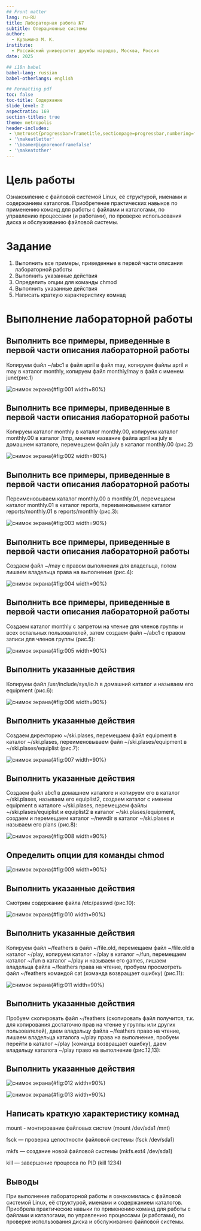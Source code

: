 ```yaml
---
## Front matter
lang: ru-RU
title: Лабораторная работа №7
subtitle: Операционные системы
author:
  - Кузьмина М. К.
institute:
  - Российский университет дружбы народов, Москва, Россия
date: 2025

## i18n babel
babel-lang: russian
babel-otherlangs: english

## Formatting pdf
toc: false
toc-title: Содержание
slide_level: 2
aspectratio: 169
section-titles: true
theme: metropolis
header-includes:
 - \metroset{progressbar=frametitle,sectionpage=progressbar,numbering=fraction}
 - '\makeatletter'
 - '\beamer@ignorenonframefalse'
 - '\makeatother'
---
```


# Цель работы

Ознакомление с файловой системой Linux, её структурой, именами и содержанием каталогов. Приобретение практических навыков по применению команд для работы с файлами и каталогами, по управлению процессами (и работами), по проверке использования диска и обслуживанию файловой системы.


# Задание


1. Выполнить все примеры, приведенные в первой части описания лабораторной работы
3. Выполнить указанные действия
4. Определить опции для команды chmod
5. Выполнить указанные действия
6. Написать краткую характеристику комнад


# Выполнение лабораторной работы

## Выполнить все примеры, приведенные в первой части описания лабораторной работы
Копируем файл ~/abc1 в файл april в файл may, копируем файлы april и may в каталог monthly, копируем файл monthly/may в файл с именем june(рис.1)

![снимок экрана](image/1.png){#fig:001 width=80%}

## Выполнить все примеры, приведенные в первой части описания лабораторной работы

Копируем каталог monthly в каталог monthly.00, копируем каталог monthly.00 в каталог /tmp, меняем название файла april на july в домашнем каталоге, перемещаем файл july в каталог monthly.00 (рис.2)

![снимок экрана](image/2.png){#fig:002 width=80%}

## Выполнить все примеры, приведенные в первой части описания лабораторной работы

Переименовываем каталог monthly.00 в monthly.01, перемещаем каталог monthly.01 в каталог reports, переименовываем каталог reports/monthly.01 в reports/monthly (рис.3):

![снимок экрана](image/3.png){#fig:003 width=90%}

## Выполнить все примеры, приведенные в первой части описания лабораторной работы

Создаем файл ~/may с правом выполнения для владельца, потом лишаем владельца права на выполнение (рис.4):

![снимок экрана](image/4.png){#fig:004 width=90%}

## Выполнить все примеры, приведенные в первой части описания лабораторной работы

Создаем каталог monthly с запретом на чтение для членов группы и всех остальных пользователей, затем создаем файл ~/abc1 с правом записи для членов группы (рис.5):

![снимок экрана](image/5.png){#fig:005 width=90%}


## Выполнить указанные действия

Копируем файл /usr/include/sys/io.h в домашний каталог и называем его equipment (рис.6):

![снимок экрана](image/6.png){#fig:006 width=90%}

## Выполнить указанные действия

Создаем директорию ~/ski.plases, перемещаем файл equipment в каталог ~/ski.plases, переименовываем файл ~/ski.plases/equipment в ~/ski.plases/equiplist (рис.7):

![снимок экрана](image/7.png){#fig:007 width=90%}

## Выполнить указанные действия

Создаем файл abc1 в домашнем каталоге и копируем его в каталог ~/ski.plases, называем его equiplist2, создаем каталог с именем equipment в каталоге ~/ski.plases, перемещаем файлы ~/ski.plases/equiplist и equiplist2 в каталог ~/ski.plases/equipment, создаем и перемещаем каталог ~/newdir в каталог ~/ski.plases и называем его plans (рис.8):

![снимок экрана](image/8.png){#fig:008 width=90%}


## Определить опции для команды chmod

![снимок экрана](image/9.png){#fig:009 width=90%}


## Выполнить указанные действия

Смотрим содержание файла /etc/passwd (рис.10):

![снимок экрана](image/10.png){#fig:010 width=90%}

## Выполнить указанные действия

Копируем файл ~/feathers в файл ~/file.old, перемещаем файл ~/file.old в каталог ~/play, копируем каталог ~/play в каталог ~/fun, перемещаем каталог ~/fun в каталог ~/play и называем его games, лишаем владельца файла ~/feathers права на чтение, пробуем просмотреть файл ~/feathers командой cat (команда возвращает ошибку) (рис.11):

![снимок экрана](image/11.png){#fig:011 width=90%}

## Выполнить указанные действия

Пробуем скопировать файл ~/feathers (скопировать файл получится, т.к. для копирования достаточно прав на чтение у группы или других пользователей), даем владельцу файла ~/feathers право на чтение, лишаем владельца каталога ~/play права на выполнение, пробуем перейти в каталог ~/play (команда возвращает ошибку), даем владельцу каталога ~/play право на выполнение (рис.12,13):

## Выполнить указанные действия

![снимок экрана](image/12.png){#fig:012 width=90%}

![снимок экрана](image/13.png){#fig:013 width=90%}


## Написать краткую характеристику комнад

mount - монтирование файловых систем (mount /dev/sda1 /mnt)

fsck — проверка целостности файловой системы (fsck /dev/sda1)

mkfs — создание новой файловой системы (mkfs.ext4 /dev/sda1)

kill — завершение процесса по PID (kill 1234)


## Выводы
При выполнение лабораторной работы я ознакомилась с файловой системой Linux, её структурой, именами и содержанием каталогов. Приобрела практические навыки по применению команд для работы с файлами и каталогами, по управлению процессами (и работами), по проверке использования диска и обслуживанию файловой системы.